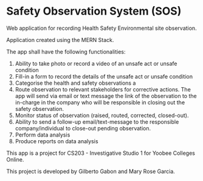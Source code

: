 # Safety Observation System (SOS)

<p>Web application for recording Health Safety Environmental site observation.</p>

<p>Application created using the MERN Stack.</p>

The app shall have the following functionalities:

1. Ability to take photo or record a video of an unsafe act or unsafe condition
2. Fill-in a form to record the details of the unsafe act or unsafe condition
3. Categorise the health and safety observations a
4. Route observation to relevant stakeholders for corrective actions. The app will send
   via email or text message the link of the observation to the in-charge in the
   company who will be responsible in closing out the safety observation.
5. Monitor status of observation (raised, routed, corrected, closed-out).
6. Ability to send a follow-up email/text-message to the responsible
   company/individual to close-out pending observation.
7. Perform data analysis
8. Produce reports on data analysis

<p>This app is a project for CS203 - Investigative Studio 1 for Yoobee Colleges Online.</p>
<p>This project is developed by Gilberto Gabon and Mary Rose Garcia.<p>
